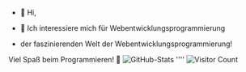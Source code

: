 - 👋 Hi, 
- 👀 Ich interessiere mich für Webentwicklungsprogrammierung

-  der faszinierenden Welt der Webentwicklungsprogrammierung!

Viel Spaß beim Programmieren! 🚀
![GitHub-Stats](https://github-readme-stats.vercel.app/api?username=0xclear&show=reviews,discussions_started,discussions_answered,prs_merged,prs_merged_percentage)
''''
![Visitor Count](https://visitor-badge.glitch.me/badge?page_id=0xclear)

